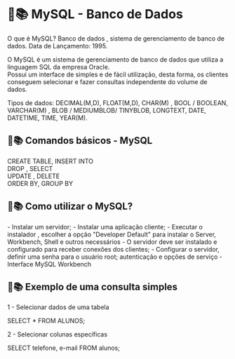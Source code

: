 <h1> 📝📚 MySQL - Banco de Dados </h1>



O que é MySQL? Banco de dados , sistema de gerenciamento de banco de dados. Data de Lançamento: 1995.

O MySQL é um sistema de gerenciamento de banco de dados que utiliza a linguagem SQL da empresa Oracle. 
<br>Possui um interface de simples e de fácil utilização, desta forma, os clientes conseguem selecionar e fazer consultas independente do volume de dados.

Tipos de dados:  DECIMAL(M,D), FLOAT(M,D), CHAR(M) , BOOL / BOOLEAN, VARCHAR(M) , BLOB / MEDIUMBLOB/ TINYBLOB, LONGTEXT, DATE, DATETIME, TIME, YEAR(M).

<h2> 📝📚 Comandos básicos -  MySQL</h2>

CREATE TABLE, INSERT INTO
<br>
DROP , SELECT
<br>
UPDATE , DELETE 
<br>
ORDER BY, GROUP BY
<br>

<h2> 📝📚 Como utilizar o MySQL?</h2>
- Instalar um servidor;
- Instalar uma aplicação cliente;
- Executar o instalador , escolher a opção "Developer Default" para instalar o Server, Workbench, Shell e outros necessários
- O servidor deve ser instalado e configurado para receber conexões dos clientes;
- Configurar o servidor, definir uma senha para o usuário root; autenticação e opções de serviço
- Interface MySQL Workbench

<br>


<h2> 📝📚 Exemplo de uma consulta simples </h2>
1 - Selecionar dados de uma tabela

SELECT * FROM ALUNOS;

2 - Selecionar colunas específicas

SELECT telefone, e-mail FROM alunos;

